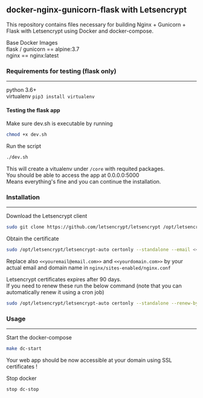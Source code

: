 ## docker-nginx-gunicorn-flask with Letsencrypt   

This repository contains files necessary for building Nginx + Gunicorn + Flask with Letsencrypt using Docker and docker-compose.     

Base Docker Images   
flask / gunicorn == alpine:3.7  
nginx == nginx:latest  

### Requirements for testing (flask only)
---
python 3.6+   
virtualenv `pip3 install virtualenv`  


#### Testing the flask app   
Make sure dev.sh is executable by running   
```sh
chmod +x dev.sh

```

Run the script  
```sh
./dev.sh
```

This will create a vitualenv under `/core` with requited packages.   
You should be able to access the app at 0.0.0.0:5000  
Means everything's fine and you can continue the installation.   


### Installation
---
Download the Letsencrypt client  
```sh
sudo git clone https://github.com/letsencrypt/letsencrypt /opt/letsencrypt
```

Obtain the certificate
```sh
sudo /opt/letsencrypt/letsencrypt-auto certonly --standalone --email <<youremail@email.com>> -d <<yourdomain.com>>
```

Replace also `<<youremail@email.com>>` and `<<yourdomain.com>>` by your actual email and domain name in `nginx/sites-enabled/nginx.conf`   

Letsencrypt certificates expires after 90 days.  
If you need to renew these run the below command (note that you can automatically renew it using a cron job)
```sh
sudo /opt/letsencrypt/letsencrypt-auto certonly --standalone --renew-by-default --email <<youremail@email.com>> -d <<yourdomain.com>>
```


### Usage   
---
Start the docker-compose
```sh
make dc-start
```

Your web app should be now accessible at your domain using SSL certificates !

Stop docker
```sh
stop dc-stop
``` 

